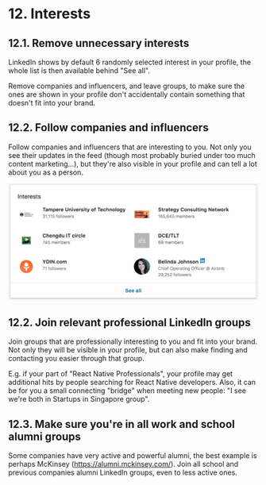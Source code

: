 # 12. Interests

## 12.1. Remove unnecessary interests

LinkedIn shows by default 6 randomly selected interest in your profile, the whole list is then available behind "See all".

Remove companies and influencers, and leave groups, to make sure the ones are shown in your profile don't accidentally contain something that doesn't fit into your brand.

## 12.2. Follow companies and influencers

Follow companies and influencers that are interesting to you. Not only you see their updates in the feed (though most probably buried under too much content marketing...), but they're also visible in your profile and can tell a lot about you as a person.

![interests](pics/interests.png)

## 12.2. Join relevant professional LinkedIn groups

Join groups that are professionally interesting to you and fit into your brand. Not only they will be visible in your profile, but can also make finding and contacting you easier through that group. 

E.g. if your part of "React Native Professionals", your profile may get additional hits by people searching for React Native developers. Also, it can be for you a small connecting "bridge" when meeting new people: "I see we're both in Startups in Singapore group".

## 12.3. Make sure you're in all work and school alumni groups

Some companies have very active and powerful alumni, the best example is perhaps McKinsey (https://alumni.mckinsey.com/). Join all school and previous companies alumni LinkedIn groups, even to less active ones.
